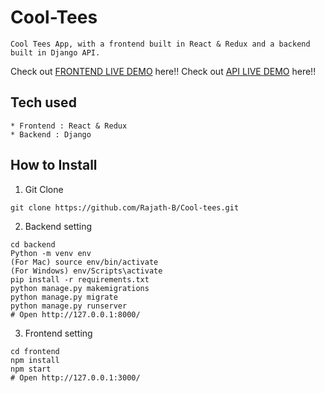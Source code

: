 # Cool-Tees
```
Cool Tees App, with a frontend built in React & Redux and a backend built in Django API.
```
Check out [FRONTEND LIVE DEMO](https://frontend-cool-tees.herokuapp.com/) here!!
Check out [API LIVE DEMO](https://backend-cool-tees.herokuapp.com/) here!!
## Tech used
```
* Frontend : React & Redux
* Backend : Django
```
## How to Install
1. Git Clone
```
git clone https://github.com/Rajath-B/Cool-tees.git
```
2. Backend setting
```
cd backend
Python -m venv env
(For Mac) source env/bin/activate
(For Windows) env/Scripts\activate
pip install -r requirements.txt
python manage.py makemigrations
python manage.py migrate
python manage.py runserver
# Open http://127.0.0.1:8000/
```
3. Frontend setting
```
cd frontend
npm install
npm start
# Open http://127.0.0.1:3000/
```
